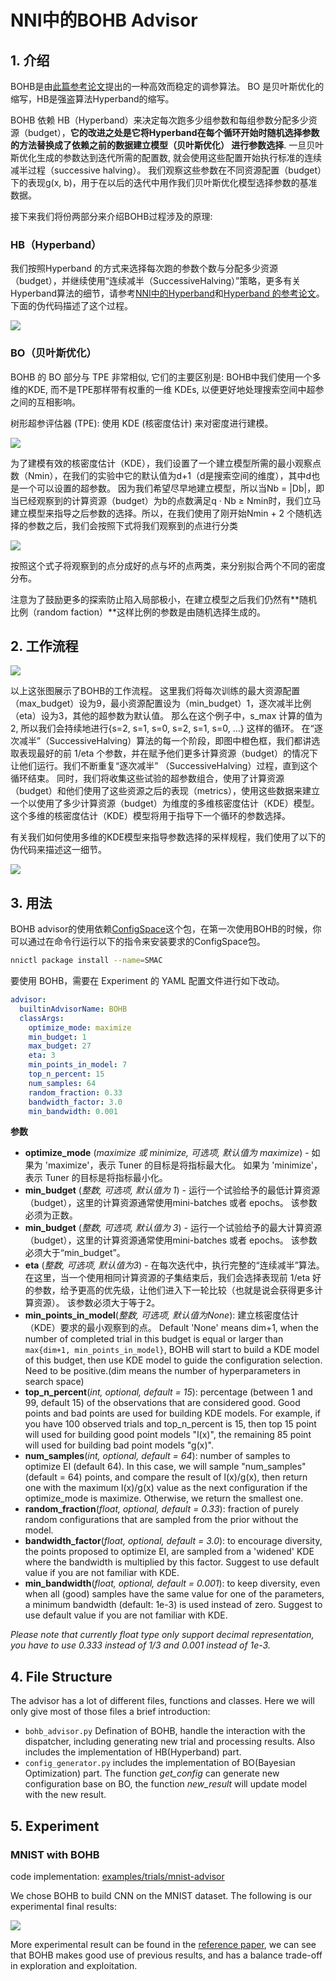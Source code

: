 # NNI中的BOHB Advisor

## 1. 介绍

BOHB是由[此篇参考论文](https://arxiv.org/abs/1807.01774)提出的一种高效而稳定的调参算法。 BO 是贝叶斯优化的缩写，HB是强盗算法Hyperband的缩写。

BOHB 依赖 HB（Hyperband）来决定每次跑多少组参数和每组参数分配多少资源（budget），**它的改进之处是它将Hyperband在每个循环开始时随机选择参数的方法替换成了依赖之前的数据建立模型（贝叶斯优化） 进行参数选择**. 一旦贝叶斯优化生成的参数达到迭代所需的配置数, 就会使用这些配置开始执行标准的连续减半过程（successive halving）。 我们观察这些参数在不同资源配置（budget）下的表现g(x, b)，用于在以后的迭代中用作我们贝叶斯优化模型选择参数的基准数据。

接下来我们将份两部分来介绍BOHB过程涉及的原理:

### HB（Hyperband）

我们按照Hyperband 的方式来选择每次跑的参数个数与分配多少资源（budget），并继续使用“连续减半（SuccessiveHalving）”策略，更多有关Hyperband算法的细节，请参考[NNI中的Hyperband](hyperbandAdvisor.md)和[Hyperband 的参考论文](https://arxiv.org/abs/1603.06560)。 下面的伪代码描述了这个过程。

![](../img/bohb_1.png)

### BO（贝叶斯优化）

BOHB 的 BO 部分与 TPE 非常相似, 它们的主要区别是: BOHB中我们使用一个多维的KDE, 而不是TPE那样带有权重的一维 KDEs, 以便更好地处理搜索空间中超参之间的互相影响。

树形超参评估器 (TPE): 使用 KDE (核密度估计) 来对密度进行建模。

![](../img/bohb_2.png)

为了建模有效的核密度估计（KDE），我们设置了一个建立模型所需的最小观察点数（Nmin），在我们的实验中它的默认值为d+1（d是搜索空间的维度），其中d也是一个可以设置的超参数。 因为我们希望尽早地建立模型，所以当Nb = |Db|，即当已经观察到的计算资源（budget）为b的点数满足q · Nb ≥ Nmin时，我们立马建立模型来指导之后参数的选择。所以，在我们使用了刚开始Nmin + 2 个随机选择的参数之后，我们会按照下式将我们观察到的点进行分类

![](../img/bohb_3.png)

按照这个式子将观察到的点分成好的点与坏的点两类，来分别拟合两个不同的密度分布。

注意为了鼓励更多的探索防止陷入局部极小，在建立模型之后我们仍然有**随机比例（random faction）**这样比例的参数是由随机选择生成的。

## 2. 工作流程

![](../img/bohb_6.jpg)

以上这张图展示了BOHB的工作流程。 这里我们将每次训练的最大资源配置（max_budget）设为9，最小资源配置设为（min_budget）1，逐次减半比例（eta）设为3，其他的超参数为默认值。 那么在这个例子中，s_max 计算的值为 2, 所以我们会持续地进行{s=2, s=1, s=0, s=2, s=1, s=0, ...} 这样的循环。 在“逐次减半”（SuccessiveHalving）算法的每一个阶段，即图中橙色框，我们都讲选取表现最好的前 1/eta 个参数，并在赋予他们更多计算资源（budget）的情况下让他们运行。我们不断重复“逐次减半” （SuccessiveHalving）过程，直到这个循环结束。 同时，我们将收集这些试验的超参数组合，使用了计算资源（budget）和他们使用了这些资源之后的表现（metrics），使用这些数据来建立一个以使用了多少计算资源（budget）为维度的多维核密度估计（KDE）模型。 这个多维的核密度估计（KDE）模型将用于指导下一个循环的参数选择。

有关我们如何使用多维的KDE模型来指导参数选择的采样规程，我们使用了以下的伪代码来描述这一细节。

![](../img/bohb_4.png)

## 3. 用法

BOHB advisor的使用依赖[ConfigSpace](https://github.com/automl/ConfigSpace)这个包，在第一次使用BOHB的时候，你可以通过在命令行运行以下的指令来安装要求的ConfigSpace包。

```bash
nnictl package install --name=SMAC
```

要使用 BOHB，需要在 Experiment 的 YAML 配置文件进行如下改动。

```yml
advisor:
  builtinAdvisorName: BOHB
  classArgs:
    optimize_mode: maximize
    min_budget: 1
    max_budget: 27
    eta: 3
    min_points_in_model: 7
    top_n_percent: 15
    num_samples: 64
    random_fraction: 0.33
    bandwidth_factor: 3.0
    min_bandwidth: 0.001
```

**参数**

* **optimize_mode** (*maximize 或 minimize, 可选项, 默认值为 maximize*) - 如果为 'maximize'，表示 Tuner 的目标是将指标最大化。 如果为 'minimize'，表示 Tuner 的目标是将指标最小化。
* **min_budget** (*整数, 可选项, 默认值为 1*) - 运行一个试验给予的最低计算资源（budget），这里的计算资源通常使用mini-batches 或者 epochs。 该参数必须为正数。
* **min_budget** (*整数, 可选项, 默认值为 3*) - 运行一个试验给予的最大计算资源（budget），这里的计算资源通常使用mini-batches 或者 epochs。 该参数必须大于“min_budget”。
* **eta** (*整数, 可选项, 默认值为3*) - 在每次迭代中，执行完整的“连续减半”算法。 在这里，当一个使用相同计算资源的子集结束后，我们会选择表现前 1/eta 好的参数，给予更高的优先级，让他们进入下一轮比较（也就是说会获得更多计算资源）。 该参数必须大于等于2。
* **min_points_in_model**(*整数, 可选项, 默认值为None*): 建立核密度估计（KDE）要求的最小观察到的点。 Default 'None' means dim+1, when the number of completed trial in this budget is equal or larger than `max{dim+1, min_points_in_model}`, BOHB will start to build a KDE model of this budget, then use KDE model to guide the configuration selection. Need to be positive.(dim means the number of hyperparameters in search space)
* **top_n_percent**(*int, optional, default = 15*): percentage (between 1 and 99, default 15) of the observations that are considered good. Good points and bad points are used for building KDE models. For example, if you have 100 observed trials and top_n_percent is 15, then top 15 point will used for building good point models "l(x)", the remaining 85 point will used for building bad point models "g(x)".
* **num_samples**(*int, optional, default = 64*): number of samples to optimize EI (default 64). In this case, we will sample "num_samples"(default = 64) points, and compare the result of l(x)/g(x), then return one with the maximum l(x)/g(x) value as the next configuration if the optimize_mode is maximize. Otherwise, we return the smallest one.
* **random_fraction**(*float, optional, default = 0.33*): fraction of purely random configurations that are sampled from the prior without the model.
* **bandwidth_factor**(*float, optional, default = 3.0*): to encourage diversity, the points proposed to optimize EI, are sampled from a 'widened' KDE where the bandwidth is multiplied by this factor. Suggest to use default value if you are not familiar with KDE.
* **min_bandwidth**(*float, optional, default = 0.001*): to keep diversity, even when all (good) samples have the same value for one of the parameters, a minimum bandwidth (default: 1e-3) is used instead of zero. Suggest to use default value if you are not familiar with KDE.

*Please note that currently float type only support decimal representation, you have to use 0.333 instead of 1/3 and 0.001 instead of 1e-3.*

## 4. File Structure

The advisor has a lot of different files, functions and classes. Here we will only give most of those files a brief introduction:

* `bohb_advisor.py` Defination of BOHB, handle the interaction with the dispatcher, including generating new trial and processing results. Also includes the implementation of HB(Hyperband) part.
* `config_generator.py` includes the implementation of BO(Bayesian Optimization) part. The function *get_config* can generate new configuration base on BO, the function *new_result* will update model with the new result.

## 5. Experiment

### MNIST with BOHB

code implementation: [examples/trials/mnist-advisor](https://github.com/Microsoft/nni/tree/master/examples/trials/)

We chose BOHB to build CNN on the MNIST dataset. The following is our experimental final results:

![](../img/bohb_5.png)

More experimental result can be found in the [reference paper](https://arxiv.org/abs/1807.01774), we can see that BOHB makes good use of previous results, and has a balance trade-off in exploration and exploitation.